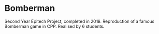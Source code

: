 # Bomberman
Second Year Epitech Project, completed in 2019.
Reproduction of a famous Bomberman game in CPP.
Realised by 6 students.
